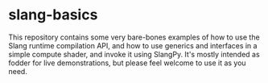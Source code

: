 # slang-basics

This repository contains some very bare-bones examples of how to use the Slang runtime compilation API, and how to use generics and interfaces in a simple compute shader, and invoke it using SlangPy. It's mostly intended as fodder for live demonstrations, but please feel welcome to use it as you need.
